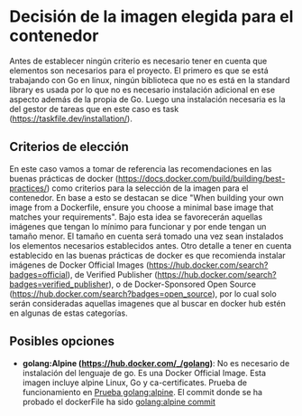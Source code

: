 # Decisión de la imagen elegida para el contenedor

Antes de establecer ningún criterio es necesario tener en cuenta que elementos son necesarios para el proyecto. El primero es que se está trabajando con Go en linux, ningún biblioteca que no es está en la standard library es usada por lo que no es necesario instalación adicional en ese aspecto además de la propia de Go. Luego una instalación necesaria es la del gestor de tareas que en este caso es task (https://taskfile.dev/installation/).

## Criterios de elección

En este caso vamos a tomar de referencia las recomendaciones en las buenas prácticas de docker (https://docs.docker.com/build/building/best-practices/) como criterios para la selección de la imagen para el contenedor. En base a esto se destacan se dice "When building your own image from a Dockerfile, ensure you choose a minimal base image that matches your requirements". Bajo esta idea se favorecerán aquellas imágenes que tengan lo mínimo para funcionar y por ende tengan un tamaño menor. El tamaño en cuenta será tomado una vez sean instalados los elementos necesarios establecidos antes. Otro detalle a tener en cuenta establecido en las buenas prácticas de docker es que recomienda instalar imágenes de Docker Official Images (https://hub.docker.com/search?badges=official), de Verified Publisher (https://hub.docker.com/search?badges=verified_publisher), o de Docker-Sponsored Open Source (https://hub.docker.com/search?badges=open_source), por lo cual solo serán consideradas aquellas imagenes que al buscar en docker hub estén en algunas de estas categorías.

## Posibles opciones

- **golang:Alpine (https://hub.docker.com/_/golang)**: No es necesario de instalación del lenguaje de go. Es una Docker Official Image. Esta imagen incluye alpine Linux, Go y ca-certificates. Prueba de funcionamiento en [Prueba golang:alpine](./imagenes_prueba/golang_alpine.png). El commit donde se ha probado el dockerFile ha sido [golang:alpine commit](https://github.com/juanbarearojo/privateChef/pull/34/commits/e567fd234c4a6e687ad669c90005435e45f5f9ae)





